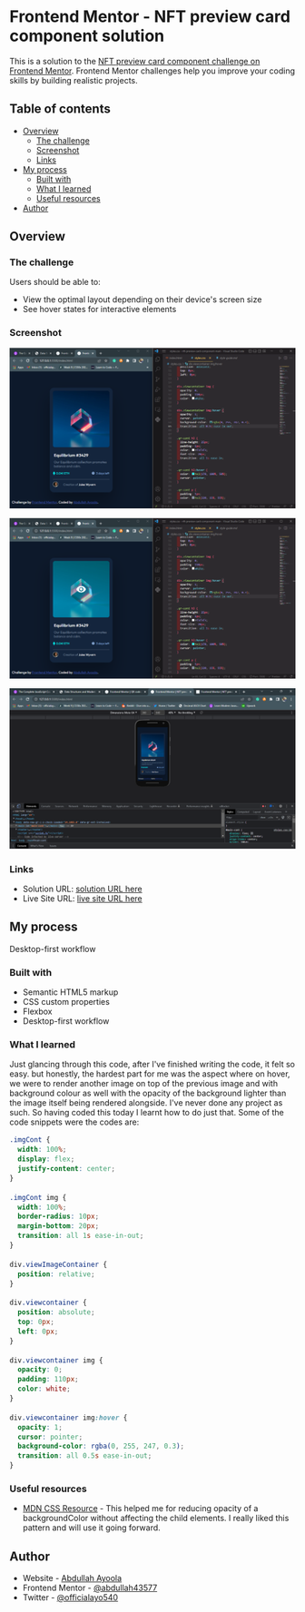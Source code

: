 # Frontend Mentor - NFT preview card component solution

This is a solution to the [NFT preview card component challenge on Frontend Mentor](https://www.frontendmentor.io/challenges/nft-preview-card-component-SbdUL_w0U). Frontend Mentor challenges help you improve your coding skills by building realistic projects.

## Table of contents

- [Overview](#overview)
  - [The challenge](#the-challenge)
  - [Screenshot](#screenshot)
  - [Links](#links)
- [My process](#my-process)
  - [Built with](#built-with)
  - [What I learned](#what-i-learned)
  - [Useful resources](#useful-resources)
- [Author](#author)

## Overview

### The challenge

Users should be able to:

- View the optimal layout depending on their device's screen size
- See hover states for interactive elements

### Screenshot

![Screenshot for desktop](/design/Screenshot_7.png)

![Screenshot for desktop](/design/Screenshot_8.png)

![Screenshot for mobile](/design/Screenshot_9.png)

### Links

- Solution URL: [solution URL here](https://github.com/abdullah43577/nft-preview-card)
- Live Site URL: [live site URL here](https://nftcardpreviewz.netlify.app/)

## My process

Desktop-first workflow

### Built with

- Semantic HTML5 markup
- CSS custom properties
- Flexbox
- Desktop-first workflow

### What I learned

Just glancing through this code, after I've finished writing the code, it felt so easy. but honestly, the hardest part for me was the aspect where on hover, we were to render another image on top of the previous image and with background colour as well with the opacity of the background lighter than the image itself being rendered alongside. I've never done any project as such. So having coded this today I learnt how to do just that. Some of the code snippets were the codes are:

```css
.imgCont {
  width: 100%;
  display: flex;
  justify-content: center;
}

.imgCont img {
  width: 100%;
  border-radius: 10px;
  margin-bottom: 20px;
  transition: all 1s ease-in-out;
}

div.viewImageContainer {
  position: relative;
}

div.viewcontainer {
  position: absolute;
  top: 0px;
  left: 0px;
}

div.viewcontainer img {
  opacity: 0;
  padding: 110px;
  color: white;
}

div.viewcontainer img:hover {
  opacity: 1;
  cursor: pointer;
  background-color: rgba(0, 255, 247, 0.3);
  transition: all 0.5s ease-in-out;
}
```

### Useful resources

- [MDN CSS Resource](https://developer.mozilla.org/en-US/docs/Learn/CSS/Howto/Make_box_transparent#:~:text=Changing%20the%20opacity%20of%20the%20background%20color%20only,-In%20many%20cases&text=To%20achieve%20this%2C%20use%20a,background%20color%20to%2050%25%20opacity.) - This helped me for reducing opacity of a backgroundColor without affecting the child elements. I really liked this pattern and will use it going forward.

## Author

- Website - [Abdullah Ayoola](https://github.com/abdullah43577/nft-preview-card)
- Frontend Mentor - [@abdullah43577](https://www.frontendmentor.io/profile/abdullah43577)
- Twitter - [@officialayo540](https://twitter.com/officialayo540)
